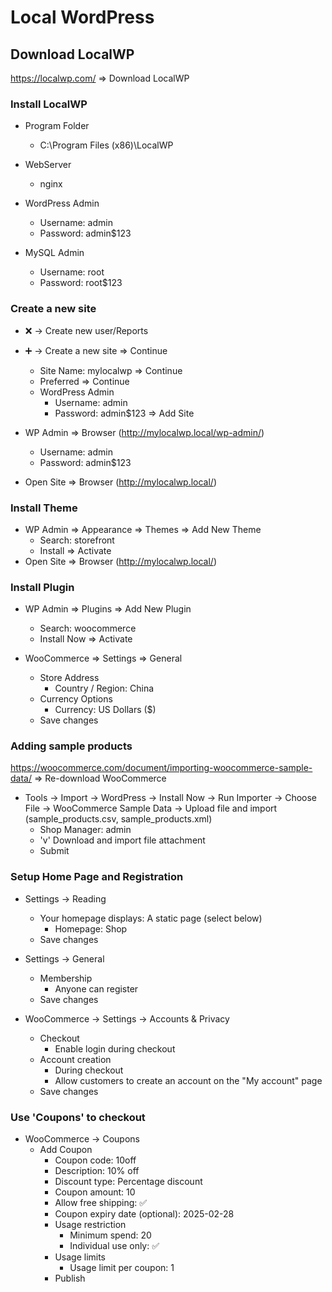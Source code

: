 # Local WordPress

## Download LocalWP
https://localwp.com/ => Download LocalWP

### Install LocalWP
- Program Folder
    - C:\Program Files (x86)\LocalWP

- WebServer
    - nginx
- WordPress Admin
    - Username: admin
    - Password: admin$123
- MySQL Admin
    - Username: root
    - Password: root$123

### Create a new site
- ❌ -> Create new user/Reports
- ➕ -> Create a new site => Continue
    - Site Name: mylocalwp => Continue
    - Preferred => Continue
    - WordPress Admin
        - Username: admin
        - Password: admin$123 => Add Site

- WP Admin => Browser (http://mylocalwp.local/wp-admin/)
    - Username: admin
    - Password: admin$123

- Open Site => Browser (http://mylocalwp.local/)

### Install Theme
- WP Admin => Appearance => Themes => Add New Theme
    - Search: storefront
    - Install => Activate
- Open Site => Browser (http://mylocalwp.local/)

### Install Plugin
- WP Admin => Plugins => Add New Plugin
    - Search: woocommerce
    - Install Now => Activate

- WooCommerce => Settings => General
    - Store Address
        - Country / Region: China
    - Currency Options
        - Currency: US Dollars ($)
    - Save changes

### Adding sample products
https://woocommerce.com/document/importing-woocommerce-sample-data/ => Re-download WooCommerce

- Tools -> Import -> WordPress -> Install Now -> Run Importer -> 
  Choose File -> WooCommerce Sample Data -> Upload file and import
  (sample_products.csv, sample_products.xml)
    - Shop Manager: admin
    - 'v' Download and import file attachment
    - Submit

### Setup Home Page and Registration
- Settings -> Reading
    - Your homepage displays: A static page (select below)
        - Homepage: Shop
    - Save changes

- Settings -> General
    - Membership
        - Anyone can register
    - Save changes
  
- WooCommerce -> Settings -> Accounts & Privacy
    - Checkout
        - Enable login during checkout
    - Account creation
        - During checkout
        - Allow customers to create an account on the "My account" page
    - Save changes

### Use 'Coupons' to checkout
- WooCommerce -> Coupons
    - Add Coupon
        - Coupon code: 10off
        - Description: 10% off
        - Discount type: Percentage discount
        - Coupon amount: 10
        - Allow free shipping: ✅
        - Coupon expiry date (optional): 2025-02-28
        - Usage restriction
            - Minimum spend: 20
            - Individual use only: ✅
        - Usage limits
            - Usage limit per coupon: 1
        - Publish
